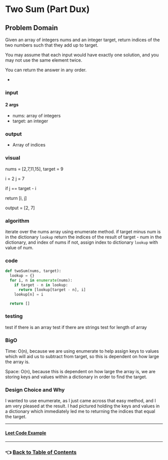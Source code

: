 # Two Sum (Part Dux)

## Problem Domain

Given an array of integers nums and an integer target, return indices of the two numbers such that they add up to target.

You may assume that each input would have exactly one solution, and you may not use the same element twice.

You can return the answer in any order.

-

### **input**

#### 2 args

- nums: array of integers
- target: an integer

### **output**

- Array of indices

### **visual**

nums = [2,7,11,15], target = 9

i = 2
j = 7

if j == target - i

return [i, j]

output = [2, 7]

### **algorithm**

iterate over the nums array using enumerate method.
if target minus num is in the dictionary `lookup`
return the indices of the result of target - num in the dictionary, and index of nums
if not, assign index to dictionary `lookup` with value of num.

### **code**

```Python
def twoSum(nums, target):
  lookup = {}
  for i, n in enumerate(nums):
    if target - n in lookup:
      return [lookup[target - n], i]
    lookup[n] = i

  return []
```

### **testing**

test if there is an array
test if there are strings
test for length of array

### **BigO**

Time: O(n), because we are using enumerate to help assign keys to values which will aid us to subtract from target, so this is dependent on how large the array is.

Space: O(n), because this is dependent on how large the array is, we are storing keys and values within a dictionary in order to find the target.

### **Design Choice and Why**

I wanted to use enumerate, as I just came across that easy method, and I am very pleased at the result. I had pictured holding the keys and values in a dictionary which immediately led me to returning the indices that equal the target.

-----

#### [**Leet Code Example**](https://leetcode.com/problems/two-sum)

-----

### 👈 [Back to Table of Contents](../toc.md)
